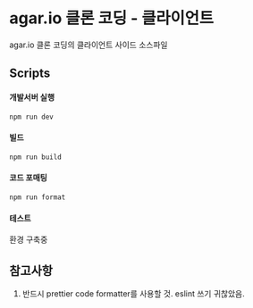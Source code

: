 # agar.io 클론 코딩 - 클라이언트

agar.io 클론 코딩의 클라이언트 사이드 소스파일

## Scripts

#### 개발서버 실행

```
npm run dev
```

#### 빌드

```
npm run build
```

#### 코드 포매팅

```
npm run format
```

#### 테스트

환경 구축중

## 참고사항

1. 반드시 prettier code formatter를 사용할 것. eslint 쓰기 귀찮았음.
